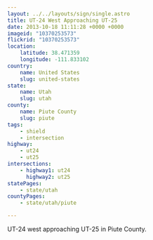 ```yaml
---
layout: ../../layouts/sign/single.astro
title: UT-24 West Approaching UT-25
date: 2013-10-18 11:11:28 +0000 +0000
imageid: "10370253573"
flickrid: "10370253573"
location:
    latitude: 38.471359
    longitude: -111.833102
country:
    name: United States
    slug: united-states
state:
    name: Utah
    slug: utah
county:
    name: Piute County
    slug: piute
tags:
    - shield
    - intersection
highway:
    - ut24
    - ut25
intersections:
    - highway1: ut24
      highway2: ut25
statePages:
    - state/utah
countyPages:
    - state/utah/piute

---
```

UT-24 west approaching UT-25 in Piute County.